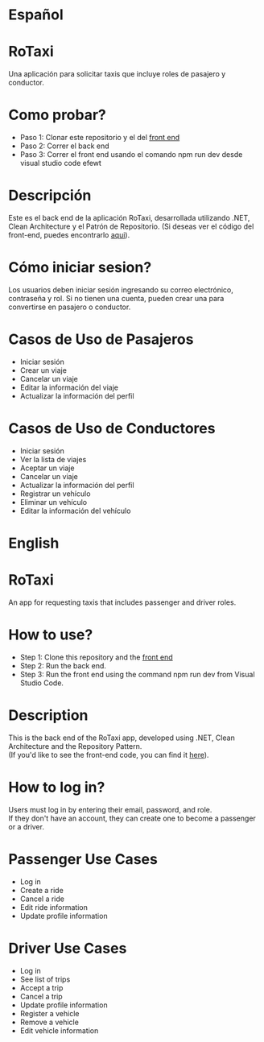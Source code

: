 # Español

# RoTaxi
Una aplicación para solicitar taxis que incluye roles de pasajero y conductor.

# Como probar?
- Paso 1: Clonar este repositorio y el del [front end](https://github.com/AgustinFerraresi/RoTaxi-Front-End.git)
- Paso 2: Correr el back end
- Paso 3: Correr el front end usando el comando npm run dev desde visual studio code
efewt
# Descripción
Este es el back end de la aplicación RoTaxi, desarrollada utilizando .NET, Clean Architecture y el Patrón de Repositorio.
(Si deseas ver el código del front-end, puedes encontrarlo [aqui](https://github.com/AgustinFerraresi/RoTaxi-Front-End.git)).

# Cómo iniciar sesion?
Los usuarios deben iniciar sesión ingresando su correo electrónico, contraseña y rol. 
Si no tienen una cuenta, pueden crear una para convertirse en pasajero o conductor.

# Casos de Uso de Pasajeros
- Iniciar sesión
- Crear un viaje
- Cancelar un viaje
- Editar la información del viaje
- Actualizar la información del perfil
  
# Casos de Uso de Conductores
- Iniciar sesión
- Ver la lista de viajes
- Aceptar un viaje
- Cancelar un viaje
- Actualizar la información del perfil
- Registrar un vehículo
- Eliminar un vehículo
- Editar la información del vehículo

# 

# English

# RoTaxi  
An app for requesting taxis that includes passenger and driver roles.  

# How to use?
- Step 1: Clone this repository and the [front end](https://github.com/AgustinFerraresi/RoTaxi-Front-End.git)
- Step 2: Run the back end.
- Step 3: Run the front end using the command npm run dev from Visual Studio Code.

# Description  
This is the back end of the RoTaxi app, developed using .NET, Clean Architecture and the Repository Pattern.  
(If you'd like to see the front-end code, you can find it [here](https://github.com/AgustinFerraresi/RoTaxi-Front-End.git)).  

# How to log in?  
Users must log in by entering their email, password, and role.  
If they don't have an account, they can create one to become a passenger or a driver.  

# Passenger Use Cases  
- Log in  
- Create a ride  
- Cancel a ride  
- Edit ride information  
- Update profile information  

# Driver Use Cases  
- Log in
- See list of trips
- Accept a trip
- Cancel a trip  
- Update profile information  
- Register a vehicle  
- Remove a vehicle  
- Edit vehicle information
